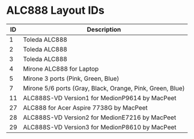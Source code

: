 # ALC888 Layout IDs

| ID | Description |
|---|---|
| 1 | Toleda ALC888 |
| 2 | Toleda ALC888 |
| 3 | Toleda ALC888 |
| 4 | Mirone ALC888 for Laptop |
| 5 | Mirone 3 ports (Pink, Green, Blue) |
| 7 | Mirone 5/6 ports (Gray, Black, Orange, Pink, Green, Blue) |
| 11 | ALC888S-VD Version1 for MedionP9614 by MacPeet |
| 27 | ALC888 for Acer Aspire 7738G by MacPeet |
| 28 | ALC888S-VD Version2 for MedionE7216 by MacPeet |
| 29 | ALC888S-VD Version3 for MedionP8610 by MacPeet |
